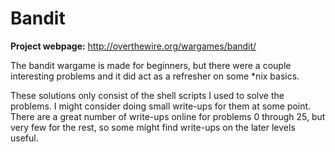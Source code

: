 # Bandit

**Project webpage:** <http://overthewire.org/wargames/bandit/>

The bandit wargame is made for beginners, but there were a couple interesting problems and it did act as a refresher on some *nix basics.

These solutions only consist of the shell scripts I used to solve the problems. I might consider doing small write-ups for them at some point. There are a great number of write-ups online for problems 0 through 25, but very few for the rest, so some might find write-ups on the later levels useful.
